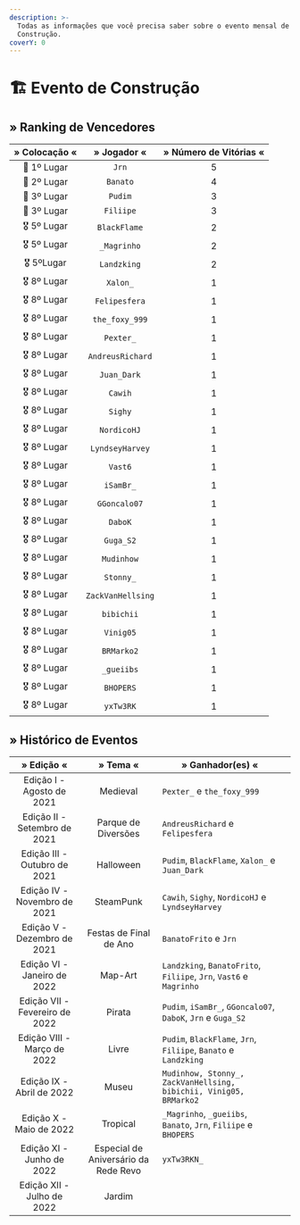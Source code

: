 ```yaml
---
description: >-
  Todas as informações que você precisa saber sobre o evento mensal de
  Construção.
coverY: 0
---
```


# 🏗 Evento de Construção

## » Ranking de Vencedores

| » Colocação « |    » Jogador «    | » Número de Vitórias « |
| :-----------: | :---------------: | :--------------------: |
|  🥇 1º Lugar  |       `Jrn`       |            5           |
|  🥈 2º Lugar  |      `Banato`     |            4           |
|  🥉 3º Lugar  |      `Pudim`      |            3           |
|  🥉 3º Lugar  |     `Filiipe`     |            3           |
|  🎖️ 5º Lugar |    `BlackFlame`   |            2           |
|  🎖️ 5º Lugar |    `_Magrinho`    |            2           |
|  🎖️ 5ºLugar  |    `Landzking`    |            2           |
|  🎖️ 8º Lugar |      `Xalon_`     |            1           |
|  🎖️ 8º Lugar |   `Felipesfera`   |            1           |
|  🎖️ 8º Lugar |   `the_foxy_999`  |            1           |
|  🎖️ 8º Lugar |     `Pexter_`     |            1           |
|  🎖️ 8º Lugar |  `AndreusRichard` |            1           |
|  🎖️ 8º Lugar |    `Juan_Dark`    |            1           |
|  🎖️ 8º Lugar |      `Cawih`      |            1           |
|  🎖️ 8º Lugar |      `Sighy`      |            1           |
|  🎖️ 8º Lugar |    `NordicoHJ`    |            1           |
|  🎖️ 8º Lugar |  `LyndseyHarvey`  |            1           |
|  🎖️ 8º Lugar |      `Vast6`      |            1           |
|  🎖️ 8º Lugar |     `iSamBr_`     |            1           |
|  🎖️ 8º Lugar |    `GGoncalo07`   |            1           |
|  🎖️ 8º Lugar |      `DaboK`      |            1           |
|  🎖️ 8º Lugar |     `Guga_S2`     |            1           |
|  🎖️ 8º Lugar |     `Mudinhow`    |            1           |
|  🎖️ 8º Lugar |     `Stonny_`     |            1           |
|  🎖️ 8º Lugar | `ZackVanHellsing` |            1           |
|  🎖️ 8º Lugar |     `bibichii`    |            1           |
|  🎖️ 8º Lugar |     `Vinig05`     |            1           |
|  🎖️ 8º Lugar |     `BRMarko2`    |            1           |
|  🎖️ 8º Lugar |     `_gueiibs`    |            1           |
|  🎖️ 8º Lugar |     `BHOPERS`     |            1           |
|  🎖️ 8º Lugar |     `yxTw3RK`     |            1           |

## » Histórico de Eventos

|           » Edição «           |               » Tema «               | » Ganhador(es) «                                                   |     |
| :----------------------------: | :----------------------------------: | ------------------------------------------------------------------ | :-: |
|    Edição I - Agosto de 2021   |               Medieval               | `Pexter_` e `the_foxy_999`                                         |     |
|  Edição II - Setembro de 2021  |          Parque de Diversões         | `AndreusRichard` e `Felipesfera`                                   |     |
|  Edição III - Outubro de 2021  |               Halloween              | `Pudim`, `BlackFlame`, `Xalon_` e `Juan_Dark`                      |     |
|  Edição IV - Novembro de 2021  |               SteamPunk              | `Cawih`, `Sighy`, `NordicoHJ` e `LyndseyHarvey`                    |     |
|   Edição V - Dezembro de 2021  |        Festas de Final de Ano        | `BanatoFrito` e `Jrn`                                              |     |
|   Edição VI - Janeiro de 2022  |                Map-Art               | `Landzking`, `BanatoFrito`, `Filiipe`, `Jrn`, `Vast6` e `Magrinho` |     |
| Edição VII - Fevereiro de 2022 |                Pirata                | `Pudim`, `iSamBr_`, `GGoncalo07`, `DaboK`, `Jrn` e `Guga_S2`       |     |
|   Edição VIII - Março de 2022  |                 Livre                | `Pudim`, `BlackFlame`, `Jrn`, `Filiipe`, `Banato` e `Landzking`    |     |
|    Edição IX - Abril de 2022   |                 Museu                | `Mudinhow, Stonny_, ZackVanHellsing, bibichii, Vinig05, BRMarko2`  |     |
|     Edição X - Maio de 2022    |               Tropical               | `_Magrinho`, `_gueiibs`, `Banato`, `Jrn`, `Filiipe` e `BHOPERS`    |     |
|    Edição XI - Junho de 2022   | Especial de Aniversário da Rede Revo | `yxTw3RKN_`                                                        |     |
|   Edição XII - Julho de 2022   |                Jardim                |                                                                    |     |
